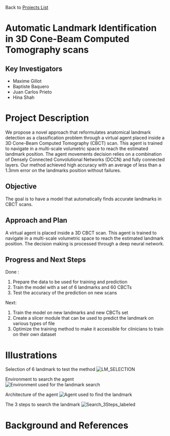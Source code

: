 Back to [Projects List](../../README.md#ProjectsList)

# Automatic Landmark Identification in 3D Cone-Beam Computed Tomography scans

## Key Investigators

- Maxime Gillot
- Baptiste Baquero
- Juan Carlos Prieto
- Hina Shah

# Project Description

We propose a novel approach that reformulates anatomical landmark detection as a classification problem through a virtual agent placed
inside a 3D Cone-Beam Computed Tomography (CBCT) scan. This agent is trained to
navigate in a multi-scale volumetric space to reach the estimated landmark position. The
agent movements decision relies on a combination of Densely Connected Convolutional
Networks (DCCN) and fully connected layers. Our method achieved high accuracy with an average of
less than a 1.3mm error on the landmarks position without failures.


## Objective

<!-- Describe here WHAT you would like to achieve (what you will have as end result). -->

The goal is to have a model that automatically finds accurate landmarks in CBCT scans.



## Approach and Plan

<!-- Describe here HOW you would like to achieve the objectives stated above. -->
A virtual agent is placed inside a 3D CBCT scan. This agent is trained to
navigate in a multi-scale volumetric space to reach the estimated landmark position. The decision making is processed through a deep neural network.

## Progress and Next Steps

<!-- Update this section as you make progress, describing of what you have ACTUALLY DONE. If there are specific steps that you could not complete then you can describe them here, too. -->

Done :
1. Prepare the data to be used for training and prediction
2. Train the model with a set of 6 landmarks and 60 CBCTs
3. Test the accuracy of the prediction on new scans

Next:
1. Train the model on new landmarks and new CBCTs set
2. Create a slicer module that can be used to predict the landmark on various types of file
3. Optimize the training method to make it accessible for clinicians to train on their own dataset

# Illustrations

<!-- Add pictures and links to videos that demonstrate what has been accomplished.
![Description of picture](Example2.jpg)
![Some more images](Example2.jpg)
-->

Selection of 6 landmark to test the method
![LM_SELECTION](https://user-images.githubusercontent.com/46842010/148439491-f2dd1d7c-65f3-44dc-9590-8c12a143b3ad.png)

Environment to search the agent
![Environment used for the landmark search](https://user-images.githubusercontent.com/46842010/148282250-a2be2edf-e8b8-4d4e-bc16-c71fd0ea9d38.png)

Architecture of the agent
![Agent used to find the landmark](https://user-images.githubusercontent.com/46842010/148282323-a423f5a3-1ecf-4cff-b824-e6073c835163.png)

The 3 steps to search the landmark
![Search_3Steps_labeled](https://user-images.githubusercontent.com/46842010/148439759-e7db327a-f9a4-4d45-93b9-c566f19137ba.png)


# Background and References

<!-- If you developed any software, include link to the source code repository. If possible, also add links to sample data, and to any relevant publications. -->
